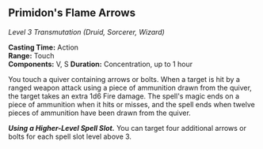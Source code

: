 ## Primidon's Flame Arrows
*Level 3 Transmutation (Druid, Sorcerer, Wizard)*

**Casting Time:** Action  
**Range:** Touch  
**Components:** V, S 
**Duration:** Concentration, up to 1 hour

You touch a quiver containing arrows or bolts. When a target is hit by a ranged weapon attack using a piece of ammunition drawn from the quiver, the target takes an extra 1d6 Fire damage. The spell's magic ends on a piece of ammunition when it hits or misses, and the spell ends when twelve pieces of ammunition have been drawn from the quiver.

***Using a Higher-Level Spell Slot.*** You can target four additional arrows or bolts for each spell slot level above 3.